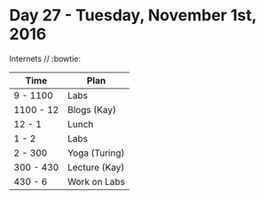# Day 27 - Tuesday, November 1st, 2016

Internets  // :bowtie:


Time        |   Plan   |
----------------|-------
9 - 1100 | Labs
1100 - 12      | Blogs (Kay)
12 - 1    | Lunch
1 - 2 | Labs
2 - 300     | Yoga (Turing)
300 - 430 | Lecture (Kay)
430 - 6 | Work on Labs
